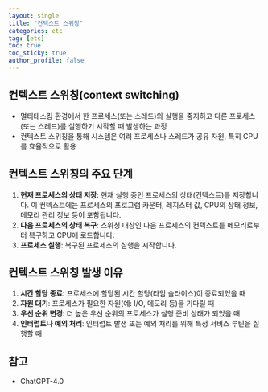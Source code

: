 ```yaml
---
layout: single
title: "컨텍스트 스위칭"
categories: etc
tag: [etc]
toc: true
toc_sticky: true
author_profile: false
---
```

## 컨텍스트 스위칭(context switching)

* 멀티태스킹 환경에서 한 프로세스(또는 스레드)의 실행을 중지하고 다른 프로세스(또는 스레드)를 실행하기 시작할 때 발생하는 과정
* 컨텍스트 스위칭을 통해 시스템은 여러 프로세스나 스레드가 공유 자원, 특히 CPU를 효율적으로 활용



## 컨텍스트 스위칭의 주요 단계

1. **현재 프로세스의 상태 저장**: 현재 실행 중인 프로세스의 상태(컨텍스트)를 저장합니다. 이 컨텍스트에는 프로세스의 프로그램 카운터, 레지스터 값, CPU의 상태 정보, 메모리 관리 정보 등이 포함됩니다.
2. **다음 프로세스의 상태 복구**: 스위칭 대상인 다음 프로세스의 컨텍스트를 메모리로부터 복구하고 CPU에 로드합니다.
3. **프로세스 실행**: 복구된 프로세스의 실행을 시작합니다.



## 컨텍스트 스위칭 발생 이유

1. **시간 할당 종료**: 프로세스에 할당된 시간 할당(타임 슬라이스)이 종료되었을 때
2. **자원 대기**: 프로세스가 필요한 자원(예: I/O, 메모리 등)을 기다릴 때
3. **우선 순위 변경**: 더 높은 우선 순위의 프로세스가 실행 준비 상태가 되었을 때
4. **인터럽트나 예외 처리**: 인터럽트 발생 또는 예외 처리를 위해 특정 서비스 루틴을 실행할 때



## 참고

* ChatGPT-4.0

